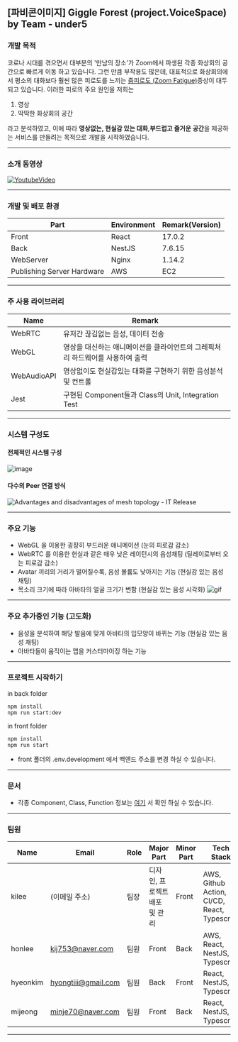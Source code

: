 ## [파비콘이미지] Giggle Forest (project.VoiceSpace) by Team - under5

### 개발 목적

코로나 시대를 겪으면서 대부분의 '만남의 장소'가 Zoom에서 파생된 각종 화상회의 공간으로 빠르게 이동 하고 있습니다. 그런 만큼 부작용도 많은데, 대표적으로 화상회의에서 평소의 대화보다 훨씬 많은 피로도를 느끼는 [줌피로도 (Zoom Fatigue)](https://en.wikipedia.org/wiki/Zoom_fatigue)증상이 대두 되고 있습니다. 이러한 피로의 주요 원인을 저희는

1. 영상
2. 딱딱한 화상회의 공간

라고 분석하였고, 이에 따라 **영상없는, 현실감 있는 대화**,**부드럽고 즐거운 공간**을 제공하는 서비스를 만들려는 목적으로 개발을 시작하였습니다.

---

### 소개 동영상
[![YoutubeVideo](https://img.youtube.com/vi/ZcalOaRKCv8/maxresdefault.jpg)](https://www.youtube.com/embed/ZcalOaRKCv8)

---

### 개발 및 배포 환경

| Part                       | Environment | Remark(Version) |
| -------------------------- | ----------- | --------------- |
| Front                      | React       | 17.0.2          |
| Back                       | NestJS      | 7.6.15          |
| WebServer                  | Nginx       | 1.14.2          |
| Publishing Server Hardware | AWS         | EC2             |

---

### 주 사용 라이브러리

| Name        | Remark                                                                        |
| ----------- | ----------------------------------------------------------------------------- |
| WebRTC      | 유저간 끊김없는 음성, 데이터 전송                                             |
| WebGL       | 영상을 대신하는 애니메이션을 클라이언트의 그레픽처리 하드웨어를 사용하여 출력 |
| WebAudioAPI | 영상없이도 현실감있는 대화를 구현하기 위한 음성분석 및 컨트롤                 |
| Jest        | 구현된 Component들과 Class의 Unit, Integration Test                           |

---

### 시스템 구성도
#### 전체적인 시스템 구성
![image](https://user-images.githubusercontent.com/74593890/131950983-cf735bf4-3a74-4074-bf3d-1bf79e3fc6cd.png)
#### 다수의 Peer 연결 방식
![Advantages and disadvantages of mesh topology - IT Release](https://www.itrelease.com/wp-content/uploads/2021/06/Full-Mesh-Topology-1024x640.jpg)

---
### 주요 기능
- WebGL 을 이용한 굉장히 부드러운 애니메이션 (눈의 피로감 감소)
- WebRTC 를 이용한 현실과 같은 매우 낮은 레이턴시의 음성채팅 (딜레이로부터 오는 피로감 감소)
- Avatar 끼리의 거리가 멀어질수록, 음성 볼륨도 낮아지는 기능 (현실감 있는 음성 채팅)
- 목소리 크기에 따라 아바타의 얼굴 크기가 변함 (현실감 있는 음성 시각화)
![gif](https://user-images.githubusercontent.com/74593890/131952354-8176e60f-da09-4b66-9d6a-1356eb40a7d6.gif)

---

### 주요 추가중인 기능 (고도화)
- 음성을 분석하여 해당 발음에 맞게 아바타의 입모양이 바뀌는 기능 (현실감 있는 음성 채팅)
- 아바타들이 움직이는 맵을 커스터마이징 하는 기능

---

### 프로젝트 시작하기

in back folder

```
npm install
npm run start:dev
```

in front folder

```
npm install
npm run start
```
- front 폴더의 .env.development 에서 백엔드 주소를 변경 하실 수 있습니다.

---

### 문서
- 각종 Component, Class, Function 정보는 [여기](https://voicespaceunder5.github.io/VoiceSpaceDocs) 서 확인 하실 수 있습니다.

---

### 팀원

| Name     | Email               | Role | Major Part                    | Minor Part | Tech Stack                                   |
| -------- | ------------------- | ---- | ----------------------------- | ---------- | -------------------------------------------- |
| kilee    | (이메일 주소)       | 팀장 | 디자인, 프로젝트 배포 및 관리 | Front      | AWS, Github Action, CI/CD, React, Typescript |
| honlee   | kij753@naver.com    | 팀원 | Front                         | Back       | AWS, React, NestJS, Typescript               |
| hyeonkim | hyongtiii@gmail.com | 팀원 | Back                          | Front      | React, NestJS, Typescript                    |
| mijeong  | minje70@naver.com   | 팀원 | Front                         | Back       | React, NestJS, Typescript                    |

---
